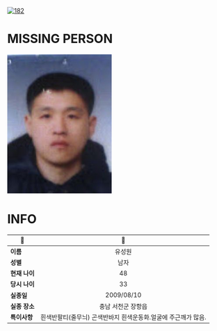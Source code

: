 [![182](https://img.shields.io/badge/%EC%8B%A4%EC%A2%85%EC%8B%A0%EA%B3%A0%EB%8A%94%20%EA%B5%AD%EB%B2%88%EC%97%86%EC%9D%B4-182-blue)](http://safe182.go.kr/index.do)

# MISSING PERSON

<img src="./missing_person.jpg">

# INFO

|🔑|💎|
|--|:--:|
|**이름**|유성원|
|**성별**|남자|
|**현재 나이**|48|
|**당시 나이**|33|
|**실종일**|2009/08/10|
|**실종 장소**|충남 서천군 장항읍 |
|**특이사항**|흰색반팔티(줄무늬) 곤색반바지 흰색운동화.얼굴에 주근깨가 많음.|
